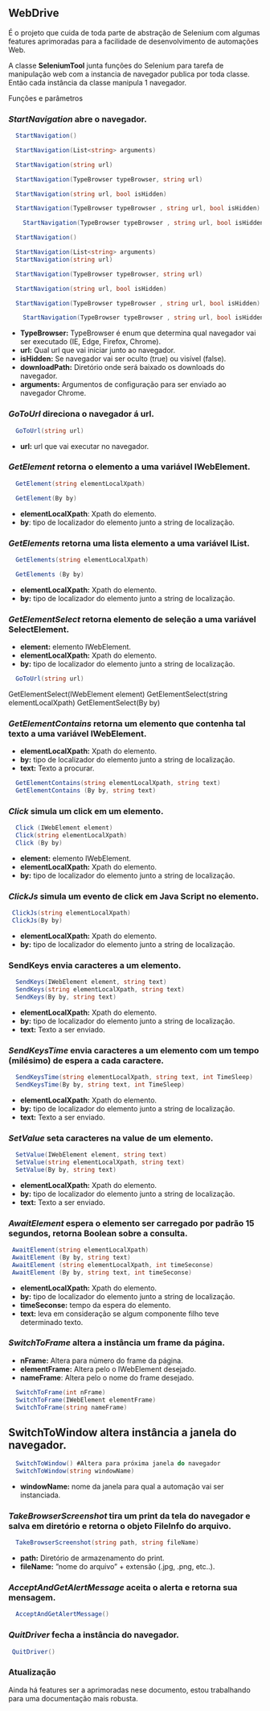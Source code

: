 ## WebDrive

É o projeto que cuida de toda parte de abstração de Selenium com algumas features aprimoradas para a facilidade de desenvolvimento de automações Web.

A classe **SeleniumTool** junta funções do Selenium para tarefa de manipulação web com a instancia de navegador publica por toda classe. Então cada instância da classe manipula 1 navegador.

Funções e parâmetros

### _StartNavigation_ abre o navegador.

```c#
  StartNavigation()

  StartNavigation(List<string> arguments)

  StartNavigation(string url)

  StartNavigation(TypeBrowser typeBrowser, string url)

  StartNavigation(string url, bool isHidden)

  StartNavigation(TypeBrowser typeBrowser , string url, bool isHidden)

	StartNavigation(TypeBrowser typeBrowser , string url, bool isHidden, string downloadPath)
```

```c#
  StartNavigation()

  StartNavigation(List<string> arguments)
  StartNavigation(string url)

  StartNavigation(TypeBrowser typeBrowser, string url)

  StartNavigation(string url, bool isHidden)

  StartNavigation(TypeBrowser typeBrowser , string url, bool isHidden)

	StartNavigation(TypeBrowser typeBrowser , string url, bool isHidden, string downloadPath)
```

- **TypeBrowser:** TypeBrowser é enum que determina qual navegador vai ser executado (IE, Edge, Firefox, Chrome).
- **url:** Qual url que vai iniciar junto ao navegador.
- **isHidden:** Se navegador vai ser oculto (true) ou visível (false).
- **downloadPath:** Diretório onde será baixado os downloads do navegador.
- **arguments:** Argumentos de configuração para ser enviado ao navegador Chrome.

### _GoToUrl_ direciona o navegador á url.

```c#
  GoToUrl(string url)
```

- **url:** url que vai executar no navegador.

### _GetElement_ retorna o elemento a uma variável IWebElement.

```c#
  GetElement(string elementLocalXpath)

  GetElement(By by)
```

- **elementLocalXpath**: Xpath do elemento.
- **by**: tipo de localizador do elemento junto a string de localização.

### _GetElements_ retorna uma lista elemento a uma variável IList<IWebElement>.

```c#
  GetElements(string elementLocalXpath)

  GetElements (By by)
```

- **elementLocalXpath:** Xpath do elemento.
- **by:** tipo de localizador do elemento junto a string de localização.

### _GetElementSelect_ retorna elemento de seleção a uma variável SelectElement.

- **element:** elemento IWebElement.
- **elementLocalXpath:** Xpath do elemento.
- **by:** tipo de localizador do elemento junto a string de localização.

```c#
  GoToUrl(string url)
```

GetElementSelect(IWebElement element)
GetElementSelect(string elementLocalXpath)
GetElementSelect(By by)

### _GetElementContains_ retorna um elemento que contenha tal texto a uma variável IWebElement.

- **elementLocalXpath:** Xpath do elemento.
- **by:** tipo de localizador do elemento junto a string de localização.
- **text:** Texto a procurar.

```c#
  GetElementContains(string elementLocalXpath, string text)
  GetElementContains (By by, string text)
```

### _Click_ simula um click em um elemento.

```c#
  Click (IWebElement element)
  Click(string elementLocalXpath)
  Click (By by)
```

- **element:** elemento IWebElement.
- **elementLocalXpath:** Xpath do elemento.
- **by:** tipo de localizador do elemento junto a string de localização.

### _ClickJs_ simula um evento de click em Java Script no elemento.

```c#
 ClickJs(string elementLocalXpath)
 ClickJs(By by)
```

- **elementLocalXpath:** Xpath do elemento.
- **by:** tipo de localizador do elemento junto a string de localização.

### **SendKeys** envia caracteres a um elemento.

```c#
  SendKeys(IWebElement element, string text)
  SendKeys(string elementLocalXpath, string text)
  SendKeys(By by, string text)
```

- **elementLocalXpath:** Xpath do elemento.
- **by:** tipo de localizador do elemento junto a string de localização.
- **text:** Texto a ser enviado.

### _SendKeysTime_ envia caracteres a um elemento com um tempo (milésimo) de espera a cada caractere.

```c#
  SendKeysTime(string elementLocalXpath, string text, int TimeSleep)
  SendKeysTime(By by, string text, int TimeSleep)
```

- **elementLocalXpath:** Xpath do elemento.
- **by:** tipo de localizador do elemento junto a string de localização.
- **text:** Texto a ser enviado.

### _SetValue_ seta caracteres na value de um elemento.

```c#
  SetValue(IWebElement element, string text)
  SetValue(string elementLocalXpath, string text)
  SetValue(By by, string text)

```

- **elementLocalXpath:** Xpath do elemento.
- **by:** tipo de localizador do elemento junto a string de localização.
- **text:** Texto a ser enviado.

### _AwaitElement_ espera o elemento ser carregado por padrão 15 segundos, retorna Boolean sobre a consulta.

```c#
 AwaitElement(string elementLocalXpath)
 AwaitElement (By by, string text)
 AwaitElement (string elementLocalXpath, int timeSeconse)
 AwaitElement (By by, string text, int timeSeconse)
```

- **elementLocalXpath:** Xpath do elemento.
- **by:** tipo de localizador do elemento junto a string de localização.
- **timeSeconse:** tempo da espera do elemento.
- **text:** leva em consideração se algum componente filho teve determinado texto.

### _SwitchToFrame_ altera a instância um frame da página.

- **nFrame:** Altera para número do frame da página.
- **elementFrame:** Altera pelo o IWebElement desejado.
- **nameFrame**: Altera pelo o nome do frame desejado.

```c#
  SwitchToFrame(int nFrame)
  SwitchToFrame(IWebElement elementFrame)
  SwitchToFrame(string nameFrame)
```

## SwitchToWindow altera instância a janela do navegador.

```c#
  SwitchToWindow() #Altera para próxima janela do navegador
  SwitchToWindow(string windowName)
```

- **windowName:** nome da janela para qual a automação vai ser instanciada.

### _TakeBrowserScreenshot_ tira um print da tela do navegador e salva em diretório e retorna o objeto FileInfo do arquivo.

```c#
  TakeBrowserScreenshot(string path, string fileName)
```

- **path:** Diretório de armazenamento do print.
- **fileName:** ”nome do arquivo” + extensão (.jpg, .png, etc..).

### _AcceptAndGetAlertMessage_ aceita o alerta e retorna sua mensagem.

```c#
  AcceptAndGetAlertMessage()
```

### _QuitDriver_ fecha a instância do navegador.

```c#
 QuitDriver()
```

### Atualização

Ainda há features ser a aprimoradas nese documento, estou trabalhando para uma documentação mais robusta.
